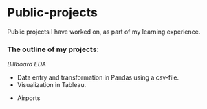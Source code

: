 # Public-projects
Public projects I have worked on, as part of my learning experience.

### The outline of my projects:
   *Billboard EDA*
   
   - Data entry and transformation in Pandas using a csv-file.
   - Visualization in Tableau.

* Airports
  
